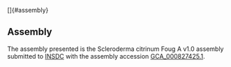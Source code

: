 []{#assembly}

Assembly
--------

The assembly presented is the Scleroderma citrinum Foug A v1.0 assembly
submitted to [INSDC](http://www.insdc.org) with the assembly accession
[GCA\_000827425.1](http://www.ebi.ac.uk/ena/data/view/GCA_000827425.1).
